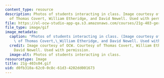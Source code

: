 ```yaml
---
content_type: resource
description: Photos of students interacting in class. Image courtesy of OCW. Courtesy
  of Thomas Covert, William Etheridge, and David Newell. Used with permission.
file: https://ol-ocw-studio-app-qa.s3.amazonaws.com/courses/21g-403-german-iii-spring-2004/d0fb310a62c00c8c61d34202dd001673_21g-403s04.gif
file_type: image/gif
image_metadata:
  caption: "Photos of students interacting in class. (Image courtesy of OCW. Courtesy\
    \ of Thomas Covert,\_William Etheridge, and David Newell. Used with permission.)"
  credit: Image courtesy of OCW. Courtesy of Thomas Covert, William Etheridge, and
    David Newell. Used with permission.
  image-alt: Photos of students interacting in class.
resourcetype: Image
title: 21g-403s04.gif
uid: d0fb310a-62c0-0c8c-61d3-4202dd001673
---
```

